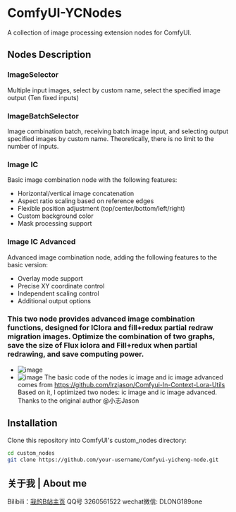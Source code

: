# ComfyUI-YCNodes

A collection of image processing extension nodes for ComfyUI.

## Nodes Description

### ImageSelector
Multiple input images, select by custom name, select the specified image output (Ten fixed inputs)
### ImageBatchSelector
Image combination batch, receiving batch image input, and selecting output specified images by custom name. Theoretically, there is no limit to the number of inputs.
### Image IC
Basic image combination node with the following features:
- Horizontal/vertical image concatenation
- Aspect ratio scaling based on reference edges
- Flexible position adjustment (top/center/bottom/left/right)
- Custom background color
- Mask processing support

### Image IC Advanced
Advanced image combination node, adding the following features to the basic version:
- Overlay mode support
- Precise XY coordinate control
- Independent scaling control
- Additional output options

### This two node provides advanced image combination functions, designed for IClora and fill+redux partial redraw migration images. Optimize the combination of two graphs, save the size of Flux iclora and Fill+redux when partial redrawing, and save computing power.


   - ![image](https://github.com/user-attachments/assets/a81c8e3f-b32d-4e26-ada5-ecf145fafce6)
   - ![image](https://github.com/user-attachments/assets/26c561f3-4169-4bc6-8404-e7246349a82f)
The basic code of the nodes ic image and ic image advanced comes from https://github.com/lrzjason/Comfyui-In-Context-Lora-Utils
Based on it, I optimized two nodes: ic image and ic image advanced.
Thanks to the original author @小志Jason

## Installation

Clone this repository into ComfyUI's custom_nodes directory:
```bash
cd custom_nodes
git clone https://github.com/your-username/Comfyui-yicheng-node.git
```

## 关于我 | About me

Bilibili：[我的B站主页](https://space.bilibili.com/498399023?spm_id_from=333.1007.0.0)
QQ号 3260561522
wechat微信: DLONG189one



